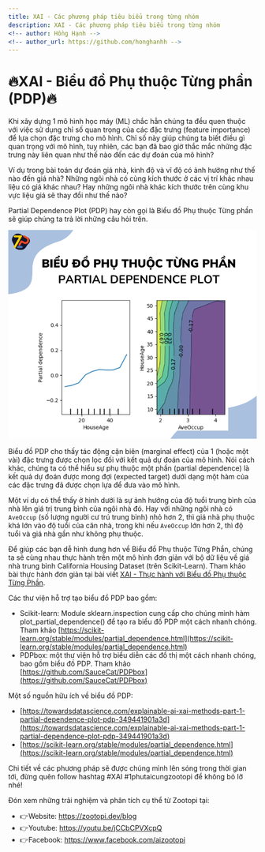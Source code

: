 ```yaml
---
title: XAI - Các phương pháp tiêu biểu trong từng nhóm
description: XAI - Các phương pháp tiêu biểu trong từng nhóm
<!-- author: Hồng Hạnh -->
<!-- author_url: https://github.com/honghanhh -->
---
```


# 🔥XAI - Biểu đồ Phụ thuộc Từng phần (PDP)🔥

Khi xây dựng 1 mô hình học máy (ML) chắc hẳn chúng ta đều quen thuộc với việc sử dụng chỉ số quan trọng của các đặc trưng (feature importance) để lựa chọn đặc trưng cho mô hình. Chỉ số này giúp chúng ta biết điều gì quan trọng với mô hình, tuy nhiên, các bạn đã bao giờ thắc mắc những đặc trưng này liên quan như thế nào đến các dự đoán của mô hình?

Ví dụ trong bài toán dự đoán giá nhà, kinh độ và vĩ độ có ảnh hưởng như thế nào đến giá nhà? Những ngôi nhà có cùng kích thước ở các vị trí khác nhau liệu có giá khác nhau? Hay những ngôi nhà khác kích thước trên cùng khu vực liệu giá sẽ thay đổi như thế nào?

Partial Dependence Plot (PDP) hay còn gọi là Biểu đồ Phụ thuộc Từng phần sẽ giúp chúng ta trả lời những câu hỏi trên.

![PDP](img/xai_pdp.png)

<!--truncate-->

Biểu đồ PDP cho thấy tác động cận biên (marginal effect) của 1 (hoặc một vài) đặc trưng được chọn lọc đối với kết quả dự đoán của mô hình. Nói cách khác, chúng ta có thể hiểu sự phụ thuộc một phần (partial dependence) là kết quả dự đoán được mong đợi (expected target) dưới dạng một hàm của các đặc trưng đã được chọn lựa để đưa vào mô hình.

Một ví dụ có thể thấy ở hình dưới là sự ảnh hưởng của độ tuổi trung bình của nhà lên giá trị trung bình của ngôi nhà đó. Hay với những ngôi nhà có `AveOccup` (số lượng người cư trú trung bình) nhỏ hơn 2, thì giá nhà phụ thuộc khá lớn vào độ tuổi của căn nhà, trong khi nếu `AveOccup` lớn hơn 2, thì độ tuổi và giá nhà gần như không phụ thuộc.

Để giúp các bạn dễ hình dung hơn về Biểu đồ Phụ thuộc Từng Phần, chúng ta sẽ cùng nhau thực hành trên một mô hình đơn giản với bộ dữ liệu về giá nhà trung bình California Housing Dataset (trên Scikit-Learn). Tham khảo bài thực hành đơn giản tại bài viết [XAI - Thực hành với Biểu đồ Phụ thuộc Từng Phần](https://zootopi.dev/blog/2022/02/15/xai2-thuc-hanh/).

Các thư viện hỗ trợ tạo biểu đồ PDP bao gồm:

- Scikit-learn: Module sklearn.inspection cung cấp cho chúng mình hàm plot_partial_dependence() để tạo ra biểu đồ PDP một cách nhanh chóng. Tham khảo [https://scikit-learn.org/stable/modules/partial_dependence.html](https://scikit-learn.org/stable/modules/partial_dependence.html)
- PDPbox: một thư viện hỗ trợ biểu diễn các đồ thị một cách nhanh chóng, bao gồm biểu đồ PDP. Tham khảo [https://github.com/SauceCat/PDPbox](https://github.com/SauceCat/PDPbox)

Một số nguồn hữu ích về biểu đồ PDP:

- [https://towardsdatascience.com/explainable-ai-xai-methods-part-1-partial-dependence-plot-pdp-349441901a3d](https://towardsdatascience.com/explainable-ai-xai-methods-part-1-partial-dependence-plot-pdp-349441901a3d)
- [https://scikit-learn.org/stable/modules/partial_dependence.html](https://scikit-learn.org/stable/modules/partial_dependence.html)

Chi tiết về các phương pháp sẽ được chúng mình lên sóng trong thời gian tới, đừng quên follow hashtag #XAI #1phutaicungzootopi để không bỏ lỡ nhé!

Đón xem những trải nghiệm và phân tích cụ thể từ Zootopi tại:

- 👉Website: https://zootopi.dev/blog
- 👉Youtube: https://youtu.be/jCCbCPVXcpQ
- 👉Facebook: https://www.facebook.com/aizootopi
